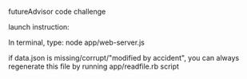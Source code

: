 futureAdvisor code challenge

launch instruction:

In terminal, type:
node app/web-server.js


if data.json is missing/corrupt/"modified by accident", you can always regenerate this file by running app/readfile.rb script

